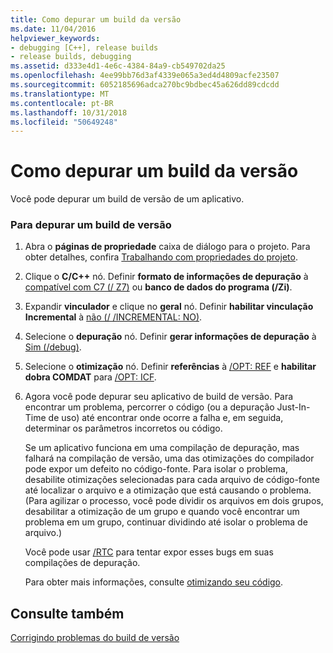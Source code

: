 ```yaml
---
title: Como depurar um build da versão
ms.date: 11/04/2016
helpviewer_keywords:
- debugging [C++], release builds
- release builds, debugging
ms.assetid: d333e4d1-4e6c-4384-84a9-cb549702da25
ms.openlocfilehash: 4ee99bb76d3af4339e065a3ed4d4809acfe23507
ms.sourcegitcommit: 6052185696adca270bc9bdbec45a626dd89cdcdd
ms.translationtype: MT
ms.contentlocale: pt-BR
ms.lasthandoff: 10/31/2018
ms.locfileid: "50649248"
---
```

# <a name="how-to-debug-a-release-build"></a>Como depurar um build da versão

Você pode depurar um build de versão de um aplicativo.

### <a name="to-debug-a-release-build"></a>Para depurar um build de versão

1. Abra o **páginas de propriedade** caixa de diálogo para o projeto. Para obter detalhes, confira [Trabalhando com propriedades do projeto](../../ide/working-with-project-properties.md).

1. Clique o **C/C++** nó. Definir **formato de informações de depuração** à [compatível com C7 (/ Z7)](../../build/reference/z7-zi-zi-debug-information-format.md) ou **banco de dados do programa (/Zi)**.

1. Expandir **vinculador** e clique no **geral** nó. Definir **habilitar vinculação Incremental** à [não (/ /INCREMENTAL: NO)](../../build/reference/incremental-link-incrementally.md).

1. Selecione o **depuração** nó. Definir **gerar informações de depuração** à [Sim (/debug)](../../build/reference/debug-generate-debug-info.md).

1. Selecione o **otimização** nó. Definir **referências** à [/OPT: REF](../../build/reference/opt-optimizations.md) e **habilitar dobra COMDAT** para [/OPT: ICF](../../build/reference/opt-optimizations.md).

1. Agora você pode depurar seu aplicativo de build de versão. Para encontrar um problema, percorrer o código (ou a depuração Just-In-Time de uso) até encontrar onde ocorre a falha e, em seguida, determinar os parâmetros incorretos ou código.

   Se um aplicativo funciona em uma compilação de depuração, mas falhará na compilação de versão, uma das otimizações do compilador pode expor um defeito no código-fonte. Para isolar o problema, desabilite otimizações selecionadas para cada arquivo de código-fonte até localizar o arquivo e a otimização que está causando o problema. (Para agilizar o processo, você pode dividir os arquivos em dois grupos, desabilitar a otimização de um grupo e quando você encontrar um problema em um grupo, continuar dividindo até isolar o problema de arquivo.)

   Você pode usar [/RTC](../../build/reference/rtc-run-time-error-checks.md) para tentar expor esses bugs em suas compilações de depuração.

   Para obter mais informações, consulte [otimizando seu código](../../build/reference/optimizing-your-code.md).

## <a name="see-also"></a>Consulte também

[Corrigindo problemas do build de versão](../../build/reference/fixing-release-build-problems.md)
